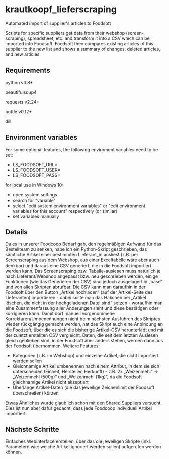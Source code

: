 # krautkoopf_lieferscraping
Automated import of supplier's articles to Foodsoft

Scripts for specific suppliers get data from their webshop (screen-scraping), spreadsheet, etc. and transform it into a CSV which can be imported into Foodsoft. Foodsoft then compares existing articles of this supplier to the new list and shows a summary of changes, deleted articles, and new articles.

## Requirements
python v3.8+

beautifulsoup4

requests v2.24+

bottle v0.12+

dill

## Environment variables
For some optional features, the following enviroment variables need to be set:
- LS_FOODSOFT_URL=
- LS_FOODSOFT_USER=
- LS_FOODSOFT_PASS=

for local use in Windows 10:

- open system settings
- search for "variable"
- select "edit system environment variables" or "edit environment variables for this account" respectively (or similar)
- set variables manually

## Details
Da es in unserer Foodcoop Bedarf gab, den regelmäßigen Aufwand für das Bestellteam zu senken, habe ich ein Python-Skript geschrieben, das sämtliche Artikel einer bestimmten Lieferant_in ausliest (z.B. per Screenscraping aus dem Webshop, aus einer Exceltabelle wäre aber auch denkbar) und daraus eine CSV generiert, die in die Foodsoft importiert werden kann.
Das Screenscraping bzw. Tabelle-auslesen muss natürlich je nach Lieferant/Webshop angepasst bzw. neu geschrieben werden, einige Funktionen (wie das Generieren der CSV) sind jedoch ausgelagert in „base“ und von allen Skripten abrufbar.
Die CSV kann man daraufhin in der Foodsoft über den Button „Artikel hochladen“ (auf der Artikel-Seite des Lieferanten) importieren - dabei sollte man das Häkchen bei „Artikel löschen, die nicht in der hochgeladenen Datei sind“ setzen - woraufhin man eine Zusammenfassung aller Änderungen sieht und diese bestätigen oder korrigieren kann.
Damit dort manuell vorgenommene Korrekturen/Umbenennungen nicht beim nächsten Ausführen des Skriptes wieder rückgängig gemacht werden, hat das Skript auch eine Anbindung an die Foodsoft, über die es sich die bisherige Artikel-CSV herunterlädt und mit der zuletzt erstellten CSV vergleicht. Daten, die seit dem letzten Auslesen gleich geblieben sind, in der Foodsoft aber anders stehen, werden dann aus der Foodsoft übernommen.
Weitere Features:
* Kategorien (z.B. im Webshop) und einzelne Artikel, die nicht importiert werden sollen
* Gleichnamige Artikel umbenennen nach einem Attribut, in dem sie sich unterscheiden (Einheit, Hersteller, Herkunft) - z.B. 2x „Weizenmehl“ → „Weizenmehl (500g)“ und „Weizenmehl (1kg)“, da die Foodsoft gleichnamige Artikel nicht akzeptiert
* Überlange Artikel-Daten (die das jeweilige Zeichenlimit der Foodsoft überschreiten) kürzen

Etwas Ähnliches wurde glaub ich schon mit den Shared Suppliers versucht. Dies ist nun aber dafür gedacht, dass jede Foodcoop individuell Artikel importiert.

## Nächste Schritte
Einfaches Webinterface erstellen, über das die jeweiligen Skripte (inkl. Parametern wie: welche Artikel ignoriert werden sollen) aufgerufen werden können.
